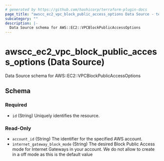 ```yaml
---
# generated by https://github.com/hashicorp/terraform-plugin-docs
page_title: "awscc_ec2_vpc_block_public_access_options Data Source - terraform-provider-awscc"
subcategory: ""
description: |-
  Data Source schema for AWS::EC2::VPCBlockPublicAccessOptions
---
```


# awscc_ec2_vpc_block_public_access_options (Data Source)

Data Source schema for AWS::EC2::VPCBlockPublicAccessOptions



<!-- schema generated by tfplugindocs -->
## Schema

### Required

- `id` (String) Uniquely identifies the resource.

### Read-Only

- `account_id` (String) The identifier for the specified AWS account.
- `internet_gateway_block_mode` (String) The desired Block Public Access mode for Internet Gateways in your account. We do not allow to create in a off mode as this is the default value
